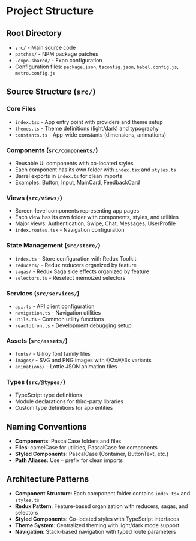 # Project Structure

## Root Directory
- `src/` - Main source code
- `patches/` - NPM package patches
- `.expo-shared/` - Expo configuration
- Configuration files: `package.json`, `tsconfig.json`, `babel.config.js`, `metro.config.js`

## Source Structure (`src/`)

### Core Files
- `index.tsx` - App entry point with providers and theme setup
- `themes.ts` - Theme definitions (light/dark) and typography
- `constants.ts` - App-wide constants (dimensions, animations)

### Components (`src/components/`)
- Reusable UI components with co-located styles
- Each component has its own folder with `index.tsx` and `styles.ts`
- Barrel exports in `index.ts` for clean imports
- Examples: Button, Input, MainCard, FeedbackCard

### Views (`src/views/`)
- Screen-level components representing app pages
- Each view has its own folder with components, styles, and utilities
- Major views: Authentication, Swipe, Chat, Messages, UserProfile
- `index.routes.tsx` - Navigation configuration

### State Management (`src/store/`)
- `index.ts` - Store configuration with Redux Toolkit
- `reducers/` - Redux reducers organized by feature
- `sagas/` - Redux Saga side effects organized by feature
- `selectors.ts` - Reselect memoized selectors

### Services (`src/services/`)
- `api.ts` - API client configuration
- `navigation.ts` - Navigation utilities
- `utils.ts` - Common utility functions
- `reactotron.ts` - Development debugging setup

### Assets (`src/assets/`)
- `fonts/` - Gilroy font family files
- `images/` - SVG and PNG images with @2x/@3x variants
- `animations/` - Lottie JSON animation files

### Types (`src/@types/`)
- TypeScript type definitions
- Module declarations for third-party libraries
- Custom type definitions for app entities

## Naming Conventions
- **Components**: PascalCase folders and files
- **Files**: camelCase for utilities, PascalCase for components
- **Styled Components**: PascalCase (Container, ButtonText, etc.)
- **Path Aliases**: Use `~` prefix for clean imports

## Architecture Patterns
- **Component Structure**: Each component folder contains `index.tsx` and `styles.ts`
- **Redux Pattern**: Feature-based organization with reducers, sagas, and selectors
- **Styled Components**: Co-located styles with TypeScript interfaces
- **Theme System**: Centralized theming with light/dark mode support
- **Navigation**: Stack-based navigation with typed route parameters